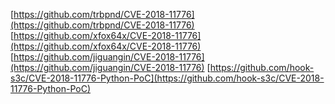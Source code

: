 [https://github.com/trbpnd/CVE-2018-11776](https://github.com/trbpnd/CVE-2018-11776)
[https://github.com/xfox64x/CVE-2018-11776](https://github.com/xfox64x/CVE-2018-11776)
[https://github.com/jiguangin/CVE-2018-11776](https://github.com/jiguangin/CVE-2018-11776)
[https://github.com/hook-s3c/CVE-2018-11776-Python-PoC](https://github.com/hook-s3c/CVE-2018-11776-Python-PoC)
